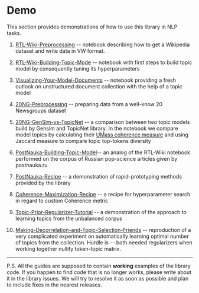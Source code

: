 # Demo
This section provides demonstrations of how to use this library in NLP tasks.

1. [RTL-Wiki-Preprocessing](RTL-Wiki-Preprocessing.ipynb) --  notebook describing how to get a Wikipedia dataset and write data in VW format.

2. [RTL-Wiki-Building-Topic-Mode](RTL-Wiki-Building-Topic-Model.ipynb) --  notebook with first steps to build topic model by consequently tuning its hyperparameters

3. [Visualizing-Your-Model-Documents](Visualizing-Your-Model-Documents.ipynb) -- notebook providing a fresh outlook on unstructured document collection with the help of a topic model

4. [20NG-Preprocessing](20NG-Preprocessing.ipynb) -- preparing data from a well-know 20 Newsgroups dataset

5. [20NG-GenSim-vs-TopicNet](20NG-GenSim-vs-TopicNet.ipynb) -- a comparison between two topic models build by Gensim and TopicNet library. In the notebook we compare model topics by calculating their [UMass coherence measure](https://palmetto.demos.dice-research.org/) and using Jaccard measure to compare topic top-tokens diversity

6. [PostNauka-Building-Topic-Model](PostNauka-Building-Topic-Model.ipynb)-- an analog of the RTL-Wiki notebook performed on the corpus of Russian pop-science articles given by postnauka.ru

7. [PostNauka-Recipe](PostNauka-Recipe) -- a demonstration of rapid-prototyping methods provided by the library

8. [Coherence-Maximization-Recipe](Coherence-Maximization-Recipe.ipynb) -- a recipe for hyperparameter search in regard to custom Coherence metric

9. [Topic-Prior-Regularizer-Tutorial](Topic-Prior-Regularizer-Tutorial.ipynb) -- a demonstration of the approach to learning topics from the unbalanced corpus

10. [Making-Decorrelation-and-Topic-Selection-Friends](Making-Decorrelation-and-Topic-Selection-Friends.ipynb) -- reproduction of a very complicated experiment on automatically learning optimal number of topics from the collection. Hurdle is -- both needed regularizers when working together nullify token-topic matrix.

----
P.S. All the guides are supposed to contain **working** examples of the library code.
If you happen to find code that is no longer works, please write about it in the library issues.
We will try to resolve it as soon as possible and plan to include fixes in the nearest releases.
